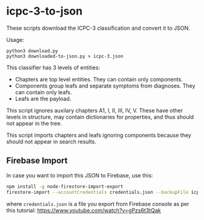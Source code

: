 # icpc-3-to-json

These scripts download the ICPC-3 classification and convert it to JSON.

Usage:
```
python3 download.py
python3 downloaded-to-json.py > icpc-3.json
```

This classifier has 3 levels of entities:
- Chapters are top level entities. They can contain only components.
- Components group leafs and separate symptoms from diagnoses. They can contain only leafs.
- Leafs are the payload.

This script ignores auxilary chapters A1, I, II, III, IV, V. These have other levels in structure, may contain dictionaries for properties, and thus should not appear in the tree.

This script imports chapters and leafs ignoring components because they should not appear in search results.


## Firebase Import
In case you want to import this JSON to Firebase, use this:

```bash
npm install -g node-firestore-import-export
firestore-import --accountCredentials credentials.json --backupFile icpc-3.json --nodePath conditions
```

where `credentials.json` is a file you export from Firebase console as per this tutorial: https://www.youtube.com/watch?v=gPzs6t3tQak
